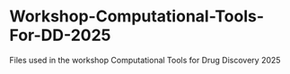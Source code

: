 # Workshop-Computational-Tools-For-DD-2025
Files used in the workshop Computational Tools for Drug Discovery 2025

